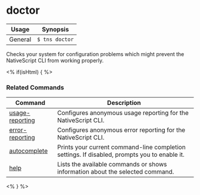 doctor
==========

Usage | Synopsis
------|-------
General | `$ tns doctor`

Checks your system for configuration problems which might prevent the NativeScript CLI from working properly.

<% if(isHtml) { %> 
### Related Commands

Command | Description
----------|----------
[usage-reporting](usage-reporting.html) | Configures anonymous usage reporting for the NativeScript CLI.
[error-reporting](error-reporting.html) | Configures anonymous error reporting for the NativeScript CLI.
[autocomplete](autocomplete.html) | Prints your current command-line completion settings. If disabled, prompts you to enable it.
[help](help.html) | Lists the available commands or shows information about the selected command.
<% } %>